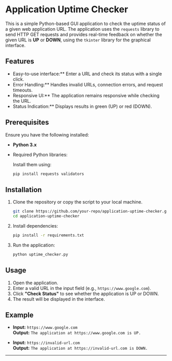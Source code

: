 
# Application Uptime Checker

This is a simple Python-based GUI application to check the uptime status of a given web application URL. The application uses the `requests` library to send HTTP GET requests and provides real-time feedback on whether the given URL is **UP** or **DOWN**, using the `tkinter` library for the graphical interface.

## Features

- Easy-to-use interface:** Enter a URL and check its status with a single click.  
- Error Handling:** Handles invalid URLs, connection errors, and request timeouts.  
- Responsive UI:** The application remains responsive while checking the URL.  
- Status Indication:** Displays results in green (UP) or red (DOWN).  

## Prerequisites

Ensure you have the following installed:

- **Python 3.x**  
- Required Python libraries:

  Install them using:

  ```bash
  pip install requests validators
  ```

## Installation

1. Clone the repository or copy the script to your local machine.

   ```bash
   git clone https://github.com/your-repo/application-uptime-checker.git
   cd application-uptime-checker
   ```

2. Install dependencies:

   ```bash
   pip install -r requirements.txt
   ```

3. Run the application:

   ```bash
   python uptime_checker.py
   ```

## Usage

1. Open the application.
2. Enter a valid URL in the input field (e.g., `https://www.google.com`).
3. Click **"Check Status"** to see whether the application is UP or DOWN.
4. The result will be displayed in the interface.

## Example

- **Input:** `https://www.google.com`  
  **Output:** `The application at https://www.google.com is UP.`  

- **Input:** `https://invalid-url.com`  
  **Output:** `The application at https://invalid-url.com is DOWN.`  

---

